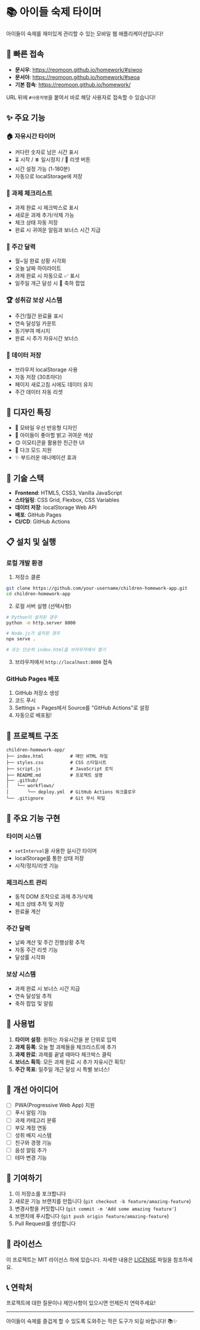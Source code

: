 # 📚 아이들 숙제 타이머

아이들이 숙제를 재미있게 관리할 수 있는 모바일 웹 애플리케이션입니다!

## 🔗 빠른 접속

- **문시우**: https://reomoon.github.io/homework/#siwoo
- **문서아**: https://reomoon.github.io/homework/#seoa
- **기본 접속**: https://reomoon.github.io/homework/

URL 뒤에 `#사용자명`을 붙여서 바로 해당 사용자로 접속할 수 있습니다!

## ✨ 주요 기능

### 🏠 자유시간 타이머
- 커다란 숫자로 남은 시간 표시
- ⏳ 시작 / ⏸️ 일시정지 / 🔄 리셋 버튼
- 시간 설정 가능 (1-180분)
- 자동으로 localStorage에 저장

### 📝 과제 체크리스트
- 과제 완료 시 체크박스로 표시
- 새로운 과제 추가/삭제 가능
- 체크 상태 자동 저장
- 완료 시 귀여운 알림과 보너스 시간 지급

### 📅 주간 달력
- 월~일 완료 상황 시각화
- 오늘 날짜 하이라이트
- 과제 완료 시 자동으로 ✅ 표시
- 일주일 개근 달성 시 🎉 축하 팝업

### 🏆 성취감 보상 시스템
- 주간/월간 완료율 표시
- 연속 달성일 카운트
- 동기부여 메시지
- 완료 시 추가 자유시간 보너스

### 💾 데이터 저장
- 브라우저 localStorage 사용
- 자동 저장 (30초마다)
- 페이지 새로고침 시에도 데이터 유지
- 주간 데이터 자동 리셋

## 🎨 디자인 특징

- 📱 모바일 우선 반응형 디자인
- 🌈 아이들이 좋아할 밝고 귀여운 색상
- 😊 이모티콘을 활용한 친근한 UI
- 🌙 다크 모드 지원
- ✨ 부드러운 애니메이션 효과

## 🚀 기술 스택

- **Frontend**: HTML5, CSS3, Vanilla JavaScript
- **스타일링**: CSS Grid, Flexbox, CSS Variables
- **데이터 저장**: localStorage Web API
- **배포**: GitHub Pages
- **CI/CD**: GitHub Actions

## 📋 설치 및 실행

### 로컬 개발 환경

1. 저장소 클론
```bash
git clone https://github.com/your-username/children-homework-app.git
cd children-homework-app
```

2. 로컬 서버 실행 (선택사항)
```bash
# Python이 설치된 경우
python -m http.server 8000

# Node.js가 설치된 경우
npx serve .

# 또는 단순히 index.html을 브라우저에서 열기
```

3. 브라우저에서 `http://localhost:8000` 접속

### GitHub Pages 배포

1. GitHub 저장소 생성
2. 코드 푸시
3. Settings > Pages에서 Source를 "GitHub Actions"로 설정
4. 자동으로 배포됨!

## 📁 프로젝트 구조

```
children-homework-app/
├── index.html          # 메인 HTML 파일
├── styles.css          # CSS 스타일시트
├── script.js           # JavaScript 로직
├── README.md           # 프로젝트 설명
├── .github/
│   └── workflows/
│       └── deploy.yml  # GitHub Actions 워크플로우
└── .gitignore          # Git 무시 파일
```

## 🔧 주요 기능 구현

### 타이머 시스템
- `setInterval`을 사용한 실시간 타이머
- localStorage를 통한 상태 저장
- 시작/정지/리셋 기능

### 체크리스트 관리
- 동적 DOM 조작으로 과제 추가/삭제
- 체크 상태 추적 및 저장
- 완료율 계산

### 주간 달력
- 날짜 계산 및 주간 진행상황 추적
- 자동 주간 리셋 기능
- 달성률 시각화

### 보상 시스템
- 과제 완료 시 보너스 시간 지급
- 연속 달성일 추적
- 축하 팝업 및 알림

## 🎯 사용법

1. **타이머 설정**: 원하는 자유시간을 분 단위로 입력
2. **과제 등록**: 오늘 할 과제들을 체크리스트에 추가
3. **과제 완료**: 과제를 끝낼 때마다 체크박스 클릭
4. **보너스 획득**: 모든 과제 완료 시 추가 자유시간 획득!
5. **주간 목표**: 일주일 개근 달성 시 특별 보너스!

## 🌟 개선 아이디어

- [ ] PWA(Progressive Web App) 지원
- [ ] 푸시 알림 기능
- [ ] 과제 카테고리 분류
- [ ] 부모 계정 연동
- [ ] 성취 배지 시스템
- [ ] 친구와 경쟁 기능
- [ ] 음성 알림 추가
- [ ] 테마 변경 기능

## 🤝 기여하기

1. 이 저장소를 포크합니다
2. 새로운 기능 브랜치를 만듭니다 (`git checkout -b feature/amazing-feature`)
3. 변경사항을 커밋합니다 (`git commit -m 'Add some amazing feature'`)
4. 브랜치에 푸시합니다 (`git push origin feature/amazing-feature`)
5. Pull Request를 생성합니다

## 📄 라이선스

이 프로젝트는 MIT 라이선스 하에 있습니다. 자세한 내용은 [LICENSE](LICENSE) 파일을 참조하세요.

## 📞 연락처

프로젝트에 대한 질문이나 제안사항이 있으시면 언제든지 연락주세요!

---

아이들이 숙제를 즐겁게 할 수 있도록 도와주는 작은 도구가 되길 바랍니다! 📚✨
